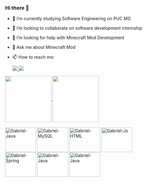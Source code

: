 ### Hi there 👋

- 🌱 I’m currently studying Software Engineering on PUC MG  
- 👯 I’m looking to collaborate on software development internship
- 🤔 I’m looking for help with Minecraft Mod Development
- 💬 Ask me about Minecraft Mod
- 📫 How to reach me:

  <div style="display: inline_block">
     <a href="mailto:gabriel.afa@outlook.com">
    <img src="https://img.shields.io/badge/Microsoft_Outlook-0078D4?style=for-the-badge&logo=microsoft-outlook&logoColor=white"/>
  </a>
    <a href="https://wa.me/37984046121">
      <img src="https://img.shields.io/badge/WhatsApp-25D366?style=for-the-badge&logo=whatsapp&logoColor=white"/>
    </a> 
  </div>

<div>
  <a href="https://github.com/druitti">
    <img height="150px"  align="center" src="https://github-readme-stats.vercel.app/api?username=druitti&show_icons=true&theme=tokyonight"/>
 </a>
   <a href="https://github.com/druitti">
    <img  height="150px"  align="center" src="https://github-readme-stats.vercel.app/api/top-langs/?username=druitti&layout=compact&theme=tokyonight"/>
   </a>
</div>
<div style="display: inline_block"><br>
  <img align="center" alt="Gabriel-Java" height="80" width="100" src="https://cdn.jsdelivr.net/gh/devicons/devicon@latest/icons/java/java-original-wordmark.svg">
  <img align="center" alt="Gabriel-MySQL" height="80" width="100" src="https://cdn.jsdelivr.net/gh/devicons/devicon@latest/icons/mysql/mysql-original-wordmark.svg">
  <img align="center" alt="Gabriel-HTML" height="80" width="100" src="https://cdn.jsdelivr.net/gh/devicons/devicon@latest/icons/html5/html5-original.svg">
  <img align="center" alt="Gabriel-Js" height="80" width="100" src="https://cdn.jsdelivr.net/gh/devicons/devicon@latest/icons/javascript/javascript-original.svg">
  <img align="center" alt="Gabriel-Spring" height="80" width="100" src="https://cdn.jsdelivr.net/gh/devicons/devicon@latest/icons/spring/spring-original-wordmark.svg">
  <img align="center" alt="Gabriel-Java" height="80" width="100" src="https://cdn.jsdelivr.net/gh/devicons/devicon@latest/icons/cplusplus/cplusplus-original.svg">
  <img align="center" alt="Gabriel-Java" height="80" width="100" src="https://cdn.jsdelivr.net/gh/devicons/devicon@latest/icons/python/python-original.svg" />


  
 
</div>


